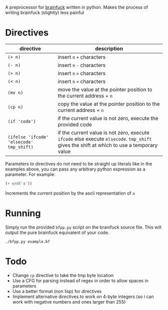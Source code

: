A preprocessor for [brainfuck](https://en.wikipedia.org/wiki/Brainfuck) written in python. Makes the process of writing brainfuck (slightly) less painful

# Directives

| directive | description |
|----|------|
| `(+ n)` | insert `n` `+` characters |
| `(- n)` | insert `n` `-` characters |
| `(> n)` | insert `n` `>` characters |
| `(< n)` | insert `n` `<` characters |
| `(mv n)` | move the value at the pointer position to the current address + `n`|
| `(cp n)` | copy the value at the pointer position to the current address + `n`|
| `(if 'code')` | if the current value is not zero, execute the provided code |
| `(ifelse 'ifcode' 'elsecode' tmp_shift)` | if the current value is not zero, execute `ifcode` else execute `elsecode`. `tmp_shift` gives the shift at which to use a temporary value|

Parameters to directives do not need to be straight up literals like in the examples above, you can pass any arbitrary python expression as a parameter. For example:

```py
(+ ord('a'))
```

Increments the current position by the ascii representation of `a`

# Running

Simply run the provided `bfpp.py` script on the branifuck source file. This will output the pure brainfuck equivalent of your code.

```shell
./bfpp.py example.bf
```

# Todo

- Change `cp` directive to take the tmp byte location
- Use a CFG for parsing instead of regex in order to allow spaces in parameters
- Use a better format (non lisp) for directives
- Implement alternative directives to work on 4-byte integers (so i can work with negative numbers and ones larger than 255) 



